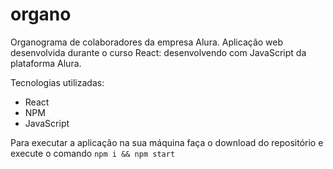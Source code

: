 # organo
Organograma de colaboradores da empresa Alura.
Aplicação web desenvolvida durante o curso React: desenvolvendo com JavaScript da plataforma Alura.

Tecnologias utilizadas: 
- React
- NPM
- JavaScript

Para executar a aplicação na sua máquina faça o download do repositório e execute o comando `npm i && npm start`
